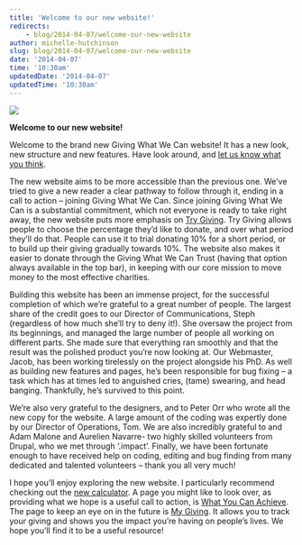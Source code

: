 ```yaml
---
title: 'Welcome to our new website!'
redirects:
    - blog/2014-04-07/welcome-our-new-website
author: michelle-hutchinson
slug: blog/2014-04-07/welcome-our-new-website
date: '2014-04-07'
time: '10:30am'
updatedDate: '2014-04-07'
updatedTime: '10:30am'
---
```

![](/images/uploads/site.jpg)

**Welcome to our new website!**

Welcome to the brand new Giving What We Can website! It has a new look, new structure and new features. Have look around, and [let us know what you think](mailto:communications@givingwhatwecan.org).

The new website aims to be more accessible than the previous one. We’ve tried to give a new reader a clear pathway to follow through it, ending in a call to action – joining Giving What We Can. Since joining Giving What We Can is a substantial commitment, which not everyone is ready to take right away, the new website puts more emphasis on [Try Giving](http://www.givingwhatwecan.org/try-giving). Try Giving allows people to choose the percentage they’d like to donate, and over what period they’ll do that. People can use it to trial donating 10% for a short period, or to build up their giving gradually towards 10%. The website also makes it easier to donate through the Giving What We Can Trust (having that option always available in the top bar), in keeping with our core mission to move money to the most effective charities.

Building this website has been an immense project, for the successful completion of which we’re grateful to a great number of people. The largest share of the credit goes to our Director of Communications, Steph (regardless of how much she’ll try to deny it!). She oversaw the project from its beginnings, and managed the large number of people all working on different parts. She made sure that everything ran smoothly and that the result was the polished product you’re now looking at. Our Webmaster, Jacob, has been working tirelessly on the project alongside his PhD. As well as building new features and pages, he’s been responsible for bug fixing – a task which has at times led to anguished cries, (tame) swearing, and head banging. Thankfully, he’s survived to this point.

We’re also very grateful to the designers, and to Peter Orr who wrote all the new copy for the website. A large amount of the coding was expertly done by our Director of Operations, Tom. We are also incredibly grateful to and Adam Malone and Aurelien Navarre- two highly skilled volunteers from Drupal, who we met through ‘.impact’. Finally, we have been fortunate enough to have received help on coding, editing and bug finding from many dedicated and talented volunteers – thank you all very much!

I hope you’ll enjoy exploring the new website. I particularly recommend checking out the [new calculator](http://www.givingwhatwecan.org/get-involved/how-rich-am-i). A page you might like to look over, as providing what we hope is a useful call to action, is [What You Can Achieve](http://www.givingwhatwecan.org/get-involved/what-you-can-achieve). The page to keep an eye on in the future is [My Giving](http://www.givingwhatwecan.org/my-giving). It allows you to track your giving and shows you the impact you’re having on people’s lives. We hope you’ll find it to be a useful resource!